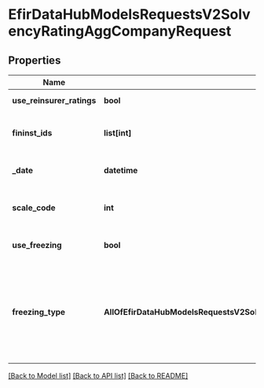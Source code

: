 # EfirDataHubModelsRequestsV2SolvencyRatingAggCompanyRequest

## Properties
Name | Type | Description | Notes
------------ | ------------- | ------------- | -------------
**use_reinsurer_ratings** | **bool** | Использовать рейтинги перестраховщиков | 
**fininst_ids** | **list[int]** | Идентификаторы компаний в базе Интерфакс;  Максимальное количество элементов: 100 | 
**_date** | **datetime** | Дата, на которую получаются рейтинги; по умолчанию текущая | [optional] 
**scale_code** | **int** | Идентификатор соотношения шкал. Допустимые значения см. Rating/AggregationScaleRatios. | [optional] [default to 2]
**use_freezing** | **bool** | Использовать заморозку рейтингов BIG3 | [optional] [default to False]
**freezing_type** | **AllOfEfirDataHubModelsRequestsV2SolvencyRatingAggCompanyRequestFreezingType** | Способ заморозки рейтингов при useFreezing&#x3D;true:  - RussianObjects - заморозка рейтингов BIG3 для российских объектов рейтинга (по умолчанию),  - AllObjects - заморозка рейтингов BIG3 для всех объектов рейтинга.  RussianObjects  AllObjects | [optional] 

[[Back to Model list]](../README.md#documentation-for-models) [[Back to API list]](../README.md#documentation-for-api-endpoints) [[Back to README]](../README.md)

